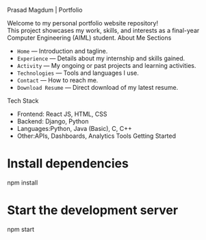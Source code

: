 Prasad Magdum | Portfolio

Welcome to my personal portfolio website repository!  
This project showcases my work, skills, and interests as a final-year Computer Engineering (AIML) student.
About Me
Sections

- `Home` — Introduction and tagline.
- `Experience` — Details about my internship and skills gained.
- `Activity` — My ongoing or past projects and learning activities.
- `Technologies` — Tools and languages I use.
- `Contact` — How to reach me.
- `Download Resume` — Direct download of my latest resume.

Tech Stack
- Frontend: React JS, HTML, CSS
- Backend: Django, Python
- Languages:Python, Java (Basic), C, C++
- Other:APIs, Dashboards, Analytics Tools
Getting Started

# Install dependencies
npm install

# Start the development server
npm start
